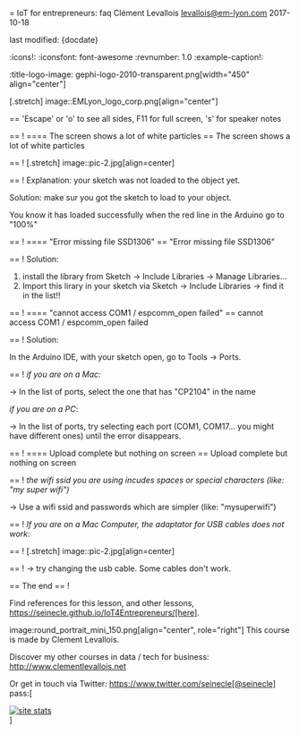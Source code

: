 = IoT for entrepreneurs: faq
Clément Levallois <levallois@em-lyon.com>
2017-10-18

last modified: {docdate}

:icons!:
:iconsfont:   font-awesome
:revnumber: 1.0
:example-caption!:

:title-logo-image: gephi-logo-2010-transparent.png[width="450" align="center"]

[.stretch]
image::EMLyon_logo_corp.png[align="center"]

==  'Escape' or 'o' to see all sides, F11 for full screen, 's' for speaker notes

==  !
==== The screen shows a lot of white particles
==  The screen shows a lot of white particles

==  !
[.stretch]
image::pic-2.jpg[align=center]

==  !
Explanation: your sketch was not loaded to the object yet.

Solution: make sur you got the sketch to load to your object.

You know it has loaded successfully when the red line in the Arduino go to "100%"

==  !
==== "Error missing file SSD1306"
==  "Error missing file SSD1306"

==  !
Solution:

1. install the library from Sketch -> Include Libraries -> Manage Libraries...
2. Import this lirary in your sketch via Sketch -> Include Libraries -> find it in the list!!


==  !
==== "cannot access COM1 / espcomm_open failed"
==  cannot access COM1 / espcomm_open failed

==  !
Solution:

In the Arduino IDE, with your sketch open, go to Tools -> Ports.

==  !
*if you are on a Mac*:

-> In the list of ports, select the one that has "CP2104" in the name

*if you are on a PC*:

-> In the list of ports, try selecting each port (COM1, COM17... you might have different ones) until the error disappears.

==  !
==== Upload complete but nothing on screen
==  Upload complete but nothing on screen

==  !
*the wifi ssid you are using incudes spaces or special characters (like: "my super wifi")*

-> Use a wifi ssid and passwords which are simpler (like: "mysuperwifi")

==  !
*If you are on a Mac Computer, the adaptator for USB cables does not work*:

==  !
[.stretch]
image::pic-2.jpg[align=center]

==  !
-> try changing the usb cable. Some cables don't work.



==  The end
==  !

Find references for this lesson, and other lessons, https://seinecle.github.io/IoT4Entrepreneurs/[here].

image:round_portrait_mini_150.png[align="center", role="right"]
This course is made by Clement Levallois.

Discover my other courses in data / tech for business: http://www.clementlevallois.net

Or get in touch via Twitter: https://www.twitter.com/seinecle[@seinecle]
pass:[    <!-- Start of StatCounter Code for Default Guide -->
    <script type="text/javascript">
        var sc_project = 11410058;
        var sc_invisible = 1;
        var sc_security = "11410058";
        var scJsHost = (("https:" == document.location.protocol) ?
            "https://secure." : "http://www.");
        document.write("<sc" + "ript type='text/javascript' src='" +
            scJsHost +
            "statcounter.com/counter/counter.js'></" + "script>");
    </script>
    <noscript><div class="statcounter"><a title="site stats"
    href="http://statcounter.com/" target="_blank"><img
    class="statcounter"
    src="//c.statcounter.com/11410058/0/11410058/1/" alt="site
    stats"></a></div></noscript>
    <!-- End of StatCounter Code for Default Guide -->]

